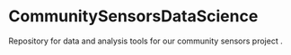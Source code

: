 # CommunitySensorsDataScience
Repository for data and analysis tools for our community sensors project .
